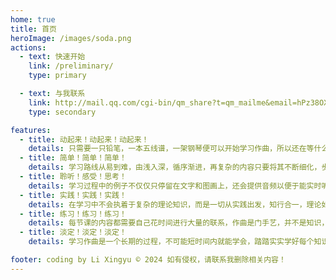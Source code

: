 ```yaml
---
home: true
title: 首页
heroImage: /images/soda.png
actions:
  - text: 快速开始
    link: /preliminary/
    type: primary

  - text: 与我联系
    link: http://mail.qq.com/cgi-bin/qm_share?t=qm_mailme&email=hPz38OX29uXt6vzE9fWq5_vp
    type: secondary

features:
  - title: 动起来！动起来！动起来！
    details: 只需要一只铅笔，一本五线谱，一架钢琴便可以开始学习作曲，所以还在等什么，赶快动身学习吧！
  - title: 简单！简单！简单！
    details: 学习路线从易到难，由浅入深，循序渐进，再复杂的内容只要将其不断细化，步步为营，就能有效降低学习难度！
  - title: 聆听！感受！思考！
    details: 学习过程中的例子不仅仅只停留在文字和图画上，还会提供音频以便于能实时听到声音效果，使得学习起来没那么抽象。
  - title: 实践！实践！实践！
    details: 在学习中不会执着于复杂的理论知识，而是一切从实践出发，知行合一，理论如果无法用于实践是毫无意义的！
  - title: 练习！练习！练习！
    details: 每节课的内容都需要自己花时间进行大量的联系，作曲是门手艺，并不是知识，作曲是练出来的，不是学出来的！
  - title: 淡定！淡定！淡定！
    details: 学习作曲是一个长期的过程，不可能短时间内就能学会，踏踏实实学好每个知识点，不要贪图速度！

footer: coding by Li Xingyu © 2024 如有侵权，请联系我删除相关内容！
---
```

